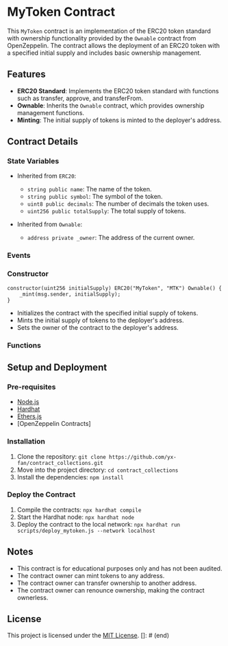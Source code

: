 # MyToken Contract

This `MyToken` contract is an implementation of the ERC20 token standard with ownership functionality provided by the `Ownable` contract from OpenZeppelin. The contract allows the deployment of an ERC20 token with a specified initial supply and includes basic ownership management.

## Features

- **ERC20 Standard**: Implements the ERC20 token standard with functions such as transfer, approve, and transferFrom.
- **Ownable**: Inherits the `Ownable` contract, which provides ownership management functions.
- **Minting**: The initial supply of tokens is minted to the deployer's address.

## Contract Details

### State Variables

- Inherited from `ERC20`:
  - `string public name`: The name of the token.
  - `string public symbol`: The symbol of the token.
  - `uint8 public decimals`: The number of decimals the token uses.
  - `uint256 public totalSupply`: The total supply of tokens.

- Inherited from `Ownable`:
  - `address private _owner`: The address of the current owner.

### Events

### Constructor
```solidity
constructor(uint256 initialSupply) ERC20("MyToken", "MTK") Ownable() {
    _mint(msg.sender, initialSupply);
}
```
- Initializes the contract with the specified initial supply of tokens.
- Mints the initial supply of tokens to the deployer's address.
- Sets the owner of the contract to the deployer's address.

### Functions

## Setup and Deployment
### Pre-requisites
- [Node.js](https://nodejs.org)
- [Hardhat](https://hardhat.org)
- [Ethers.js](https://docs.ethers.io/v5/)
- [OpenZeppelin Contracts]

### Installation
1. Clone the repository: `git clone https://github.com/yx-fan/contract_collections.git`
2. Move into the project directory: `cd contract_collections`
3. Install the dependencies: `npm install`

### Deploy the Contract
1. Compile the contracts: `npx hardhat compile`
2. Start the Hardhat node: `npx hardhat node`
3. Deploy the contract to the local network: `npx hardhat run scripts/deploy_mytoken.js --network localhost`

## Notes
- This contract is for educational purposes only and has not been audited.
- The contract owner can mint tokens to any address.
- The contract owner can transfer ownership to another address.
- The contract owner can renounce ownership, making the contract ownerless.

## License
This project is licensed under the [MIT License](LICENSE).
[]: # (end)